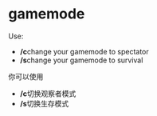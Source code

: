 # gamemode

Use:
- **/c**change your gamemode to spectator
- **/s**change your gamemode to survival



你可以使用
- **/c**切换观察者模式
- **/s**切换生存模式
